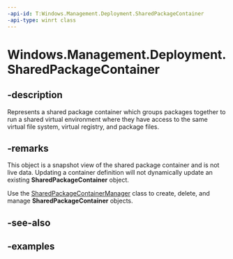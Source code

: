 ```yaml
---
-api-id: T:Windows.Management.Deployment.SharedPackageContainer
-api-type: winrt class
---
```


# Windows.Management.Deployment.SharedPackageContainer

<!--
public sealed class SharedPackageContainer
-->


## -description

Represents a shared package container which groups packages together to run a shared virtual environment where they have access to the same virtual file system, virtual registry, and package files. 

## -remarks

This object is a snapshot view of the shared package container and is not live data. Updating a container definition will not dynamically update an existing **SharedPackageContainer** object. 

Use the [SharedPackageContainerManager](sharedpackagecontainermanager.md) class to create, delete, and manage **SharedPackageContainer** objects.

## -see-also

## -examples


